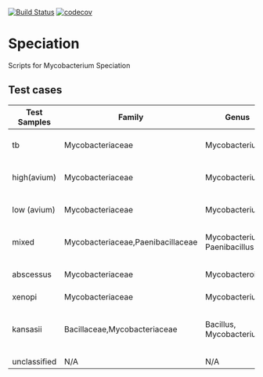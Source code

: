 [![Build Status](https://travis-ci.com/oxfordmmm/speciation.svg?branch=master)](https://travis-ci.com/oxfordmmm/speciation)
[![codecov](https://codecov.io/gh/oxfordmmm/speciation/branch/master/graph/badge.svg?token=SZ4T0NHVGM)](https://codecov.io/gh/oxfordmmm/speciation)

# Speciation
Scripts for Mycobacterium Speciation

## Test cases

|Test Samples |Family                            |Genus                          | Species complex                       | Species                                                         | Mykrobe |
|-------------|----------------------------------|-------------------------------|---------------------------------------|-----------------------------------------------------------------|---------|
|tb           |Mycobacteriaceae                  |Mycobacterium                  | Mycobacterium tuberculosis complex    | Homo sapiens                                                    | True    |
|high(avium)  |Mycobacteriaceae                  |Mycobacterium                  | Mycobacterium avium complex (MAC)     | Mycobacterium avium, Homo sapiens                               | True    |
|low (avium)  |Mycobacteriaceae                  |Mycobacterium                  | Mycobacterium avium complex (MAC)     | Mycobacterium avium, Homo sapiens                               | True    |
|mixed        |Mycobacteriaceae,Paenibacillaceae |Mycobacterium, Paenibacillus   | Mycobacterium tuberculosis complex    | Paenibacillus glucanolyticus, Homo sapiens                      | True    |           |
|abscessus    |Mycobacteriaceae                  |Mycobacteroides                | N/A                                   | Mycobacteroides abscessus, Homo sapiens                         | True    |
|xenopi       |Mycobacteriaceae                  |Mycobacterium                  | N/A                                   | Homo sapiens                                                    | True    |
|kansasii     |Bacillaceae,Mycobacteriaceae      |Bacillus, Mycobacterium        | N/A                                   | Bacillus paralicheniformis, Mycobacterium kansasii, Homo sapiens| False   |
|unclassified |N/A                               |N/A                            | N/A                                   | N/A                                                             | False   |